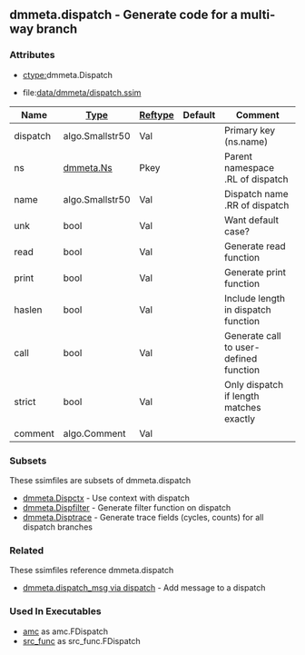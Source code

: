 ## dmmeta.dispatch - Generate code for a multi-way branch


### Attributes
<a href="#attributes"></a>
* [ctype:](/txt/ssimdb/dmmeta/ctype.md)dmmeta.Dispatch

* file:[data/dmmeta/dispatch.ssim](/data/dmmeta/dispatch.ssim)

|Name|[Type](/txt/ssimdb/dmmeta/ctype.md)|[Reftype](/txt/ssimdb/dmmeta/reftype.md)|Default|Comment|
|---|---|---|---|---|
|dispatch|algo.Smallstr50|Val||Primary key (ns.name)|
|ns|[dmmeta.Ns](/txt/ssimdb/dmmeta/ns.md)|Pkey||Parent namespace<br>.RL of dispatch|
|name|algo.Smallstr50|Val||Dispatch name<br>.RR of dispatch|
|unk|bool|Val||Want default case?|
|read|bool|Val||Generate read function|
|print|bool|Val||Generate print function|
|haslen|bool|Val||Include length in dispatch function|
|call|bool|Val||Generate call to user-defined function|
|strict|bool|Val||Only dispatch if length matches exactly|
|comment|algo.Comment|Val|

### Subsets
<a href="#subsets"></a>
These ssimfiles are subsets of dmmeta.dispatch

* [dmmeta.Dispctx](/txt/ssimdb/dmmeta/dispctx.md) - Use context with dispatch 
* [dmmeta.Dispfilter](/txt/ssimdb/dmmeta/dispfilter.md) - Generate filter function on dispatch 
* [dmmeta.Disptrace](/txt/ssimdb/dmmeta/disptrace.md) - Generate trace fields (cycles, counts) for all dispatch branches

### Related
<a href="#related"></a>
These ssimfiles reference dmmeta.dispatch

* [dmmeta.dispatch_msg via dispatch](/txt/ssimdb/dmmeta/dispatch_msg.md) - Add message to a dispatch

### Used In Executables
<a href="#used-in-executables"></a>
* [amc](/txt/exe/amc/README.md) as amc.FDispatch
* [src_func](/txt/exe/src_func/README.md) as src_func.FDispatch

